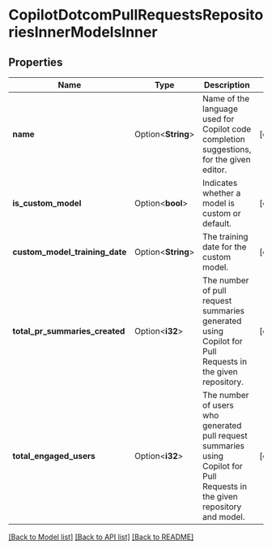 # CopilotDotcomPullRequestsRepositoriesInnerModelsInner

## Properties

Name | Type | Description | Notes
------------ | ------------- | ------------- | -------------
**name** | Option<**String**> | Name of the language used for Copilot code completion suggestions, for the given editor. | [optional]
**is_custom_model** | Option<**bool**> | Indicates whether a model is custom or default. | [optional]
**custom_model_training_date** | Option<**String**> | The training date for the custom model. | [optional]
**total_pr_summaries_created** | Option<**i32**> | The number of pull request summaries generated using Copilot for Pull Requests in the given repository. | [optional]
**total_engaged_users** | Option<**i32**> | The number of users who generated pull request summaries using Copilot for Pull Requests in the given repository and model. | [optional]

[[Back to Model list]](../README.md#documentation-for-models) [[Back to API list]](../README.md#documentation-for-api-endpoints) [[Back to README]](../README.md)


